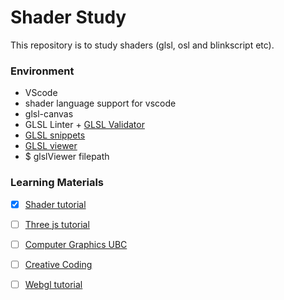# Shader Study
This repository is to study shaders (glsl, osl and blinkscript etc).


### Environment
- VScode
- shader language support for vscode
- glsl-canvas
- GLSL Linter + [GLSL Validator](https://github.com/KhronosGroup/glslang/releases/tag/master-tot)
- [GLSL snippets](https://gist.github.com/lewislepton/8b17f56baa7f1790a70284e7520f9623)
- [GLSL viewer](https://github.com/patriciogonzalezvivo/glslViewer/wiki/Compiling#e-compiling-on-macos)
- $ glslViewer filepath

### Learning Materials
- [x] [Shader tutorial](https://www.youtube.com/playlist?list=PL4neAtv21WOmIrTrkNO3xCyrxg4LKkrF7)

- [ ] [Three js tutorial](https://www.youtube.com/playlist?list=PLRtjMdoYXLf6mvjCmrltvsD0j12ZQDMfE)
- [ ] [Computer Graphics UBC](https://www.youtube.com/playlist?list=PLWwvLH0l25RwwBUPgvlPJQZAY5KAnJjPZ)
- [ ] [Creative Coding](https://www.youtube.com/playlist?list=PLGf_tBShGSDNGHhFBT4pKFRMpiBrZJXCm)
- [ ] [Webgl tutorial](https://www.youtube.com/playlist?list=PLjcVFFANLS5zH_PeKC6I8p0Pt1hzph_rt)


